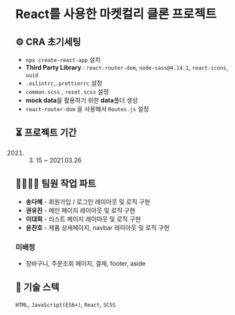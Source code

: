 # React를 사용한 마켓컬리 클론 프로젝트

## ⚙️ CRA 초기세팅

- `npx create-react-app` 설치 
- **Third Party Library** : `react-router-dom`, `node-sass@4.14.1`, `react-icons`, `uuid`
- `.eslintrc`,`.prettierrc` 설정 
- `common.scss` , `reset.scss` 설정
- **mock data**를 활용하기 위한 **data**폴더 생성
- `react-router-dom` 을 사용해서 `Routes.js` 설정 

## ⏳ 프로젝트 기간

2021. 03. 15 ~ 2021.03.26

## 👨‍👩‍👧‍👦 팀원 작업 파트

- **송다혜** - 회원가입 / 로그인 레이아웃 및 로직 구현
- **권유진** - 메인 페이지 레이아웃 및 로직 구현
- **이대희** - 리스트 페이지 레이아웃 및 로직 구현
- **윤찬호** - 제품 상세페이지, navbar 레이아웃 및 로직 구현

### 미배정   

- 장바구니, 주문조회 페이지, 결제, footer, aside



## 🥇 기술 스텍

`HTML`, `JavaScript(ES6+)`, `React`, `SCSS`

